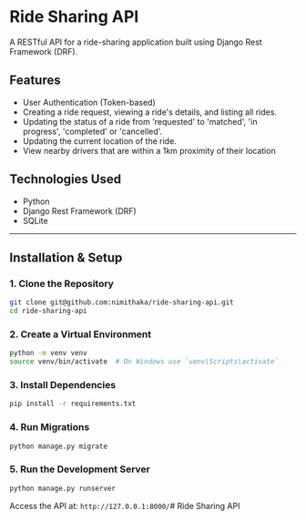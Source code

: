 # Ride Sharing API

A RESTful API for a ride-sharing application built using Django Rest Framework (DRF).

## Features
- User Authentication (Token-based)
- Creating a ride request, viewing a ride's details, and listing all rides.
- Updating the status of a ride from 'requested' to 'matched', 'in progress', 'completed' or 'cancelled'.
- Updating the current location of the ride.
- View nearby drivers that are within a 1km proximity of their location

## Technologies Used
- Python
- Django Rest Framework (DRF)
- SQLite

---

## Installation & Setup

### 1. Clone the Repository
```bash
git clone git@github.com:nimithaka/ride-sharing-api.git
cd ride-sharing-api
```

### 2. Create a Virtual Environment
```bash
python -m venv venv
source venv/bin/activate  # On Windows use `venv\Scripts\activate`
```

### 3. Install Dependencies
```bash
pip install -r requirements.txt
```

### 4. Run Migrations
```bash
python manage.py migrate
```

### 5. Run the Development Server
```bash
python manage.py runserver
```
Access the API at: `http://127.0.0.1:8000/`# Ride Sharing API
